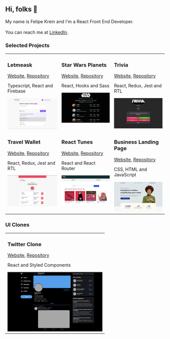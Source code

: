 <h2>Hi, folks 👋</h2>
My name is Felipe Krein and I'm a React Front End Developer.<br><br>You can reach me at <a href="https://www.linkedin.com/in/felipe-krein-rocha/">LinkedIn</a>.<br>

<h3 align="left">Selected Projects</h3>
<table>
  
  <tr>
    <td valign="top">
      <h3 align="left">Letmeask</h3>
      <p><a href="https://letmeask-8f3d9.web.app/">Website</a>, <a href="https://github.com/fkrein1/letmeask">Repository</a></p>
       <p>Typescript, React and Firebase</p>
      <a href="https://letmeask-8f3d9.web.app/"><img width=300px src="./images/letmeask.png" alt="Project-preview" /></a>
    </td>
     <td valign="top">
      <h3 align="left">Star Wars Planets</h3>
      <p><a href="https://fkrein1.github.io/starwars-planets/">Website</a>, <a href="https://github.com/fkrein1/starwars-planets">Repository</a></p>
       <p>React, Hooks and Sass</p>
      <a href="https://fkrein1.github.io/starwars-planets/"><img width=300px src="./images/starwars.png" alt="Project-preview" /></a>
    </td>
     <td valign="top">
      <h3 align="left">Trivia</h3>
      <p><a href="https://fkrein1.github.io/trivia/">Website</a>, <a href="https://github.com/fkrein1/trivia">Repository</a></p>
       <p>React, Redux, Jest and RTL</p>
      <a href="https://fkrein1.github.io/trivia/"><img width=300px src="./images/trivia.png" alt="Project-preview" /></a>
    </td>
  </tr>
  <tr>
     <td valign="top">
      <h3 align="left">Travel Wallet</h3>
      <p><a href="https://fkrein1.github.io/travel-wallet/">Website</a>, <a href="https://github.com/fkrein1/travel-wallet">Repository</a></p>
       <p>React, Redux, Jest and RTL</p>
      <a href="https://fkrein1.github.io/travel-wallet/"><img width=300px src="./images/travel-wallet.png" alt="Project-preview" /></a>
    </td>
      <td valign="top">
        <h3 align="left">React Tunes</h3>
        <p><a href="https://fkrein1.github.io/react-tunes/">Website</a>, <a href="https://github.com/fkrein1/react-tunes">Repository</a></p>
        <p>React and React Router</p>
        <a href="https://fkrein1.github.io/react-tunes/"><img width=300px src="./images/react-tunes.jpg" alt="Project-preview" /></a>
    </td>
     <td valign="top">
      <h3 align="left">Business Landing Page</h3>
      <p><a href="https://fkrein1.github.io/business-landing-page/">Website</a>, <a href="https://github.com/fkrein1/business-landing-page">Repository</a></p>
      <p>CSS, HTML and JavaScript</p>
      <a href="https://fkrein1.github.io/business-landing-page/"><img width=300px src="./images/simple-landing-page.png" alt="Project-preview" /></a>
    </td>
  </tr>
  
</table>

<h3 align="left">UI Clones</h3>
<table>
  
  <tr>
    <td valign="top">
      <h3 align="left">Twitter Clone</h3>
      <p><a href="https://fkrein1.github.io/twitter-clone/">Website</a>, <a href="https://github.com/fkrein1/twitter-clone">Repository</a></p>
       <p>React and Styled Components</p>
      <a href="https://fkrein1.github.io/twitter-clone/"><img width=300px src="./images/twitter-clone.png" alt="Project-preview" /></a>
    </td>
  </tr>
</table>
